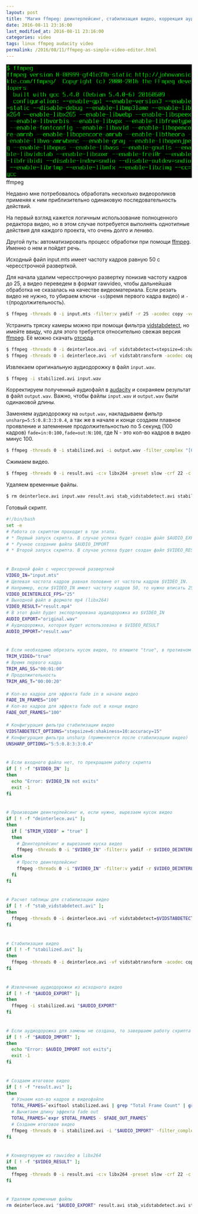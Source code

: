```yaml
---
layout: post
title: "Магия ffmpeg: деинтерлейсинг, стабилизация видео, коррекция аудиодорожки"
date: 2016-08-11 23:16:00
last_modified_at: 2016-08-11 23:16:00
categories: video
tags: linux ffmpeg audacity video
permalink: /2016/08/11/ffmpeg-as-simple-video-editor.html
---
```


<div class="post-image-container">
<a href="/img/posts/2016-08-11-ffmpeg-as-simple-video-editor/1.png">
<img class="post-image-img" src="/img/posts/2016-08-11-ffmpeg-as-simple-video-editor/1.png">
</a>
<div class="post-image-caption">ffmpeg</div>
</div>

Недавно мне потребовалось обработать несколько видеороликов применяя
к ним приблизительно одинаковую последовательность действий.

На первый взгляд кажется логичным использование полноценного редактора видео, но в этом случае
потребуется выполнять однотипные действия для каждого проекта, что очень долго и лениво.

Другой путь: автоматизировать процесс обработки при помощи [ffmpeg](https://ffmpeg.org/). Именно о нем и пойдет речь.

<!--more-->

Исходный файл input.mts имеет частоту кадров равную 50 с чересстрочной разверткой.

Для начала удалим чересстрочную развертку понизив частоту кадров до 25, а видео переведем в формат rawvideo,
чтобы дальнейшая обработка не сказалась на качестве видеоматериала.
Если резать видео не нужно, то убираем ключи `-ss`(время первого кадра видео) и `-t`(продолжительность).

```bash
$ ffmpeg -threads 0 -i input.mts -filter:v yadif -r 25 -acodec copy -vcodec rawvideo -ss 00:00:00 -t 00:02:34 -y deinterlece.avi
```

Устранить тряску камеры можно при помощи фильтра [vidstabdetect](https://ffmpeg.org/ffmpeg-filters.html#vidstabdetect-1), но
имейте ввиду, что для этого требуется относительно свежая версия [ffmpeg](https://ffmpeg.org/). Её можно
скачать [отсюда](https://ffmpeg.org/download.html).

```bash
$ ffmpeg -threads 0 -i deinterlece.avi -vf vidstabdetect=stepsize=6:shakiness=10:accuracy=15 -acodec copy -vcodec rawvideo -y stab_vidstabdetect.avi
$ ffmpeg -threads 0 -i deinterlece.avi -vf vidstabtransform -acodec copy -vcodec rawvideo -y stabilized.avi
```

Извлекаем оригинальную аудиодорожку в файл `input.wav`.

```bash
$ ffmpeg -i stabilized.avi input.wav
```

Корректируем полученный аудиофайл в [audacity](http://www.audacityteam.org/) и сохраняем результат в файл `output.wav`.
Важно, чтобы файлы `input.wav` и `output.wav` были одинаковой длины.

Заменяем аудиодорожку на `output.wav`, накладываем фильтр `unsharp=5:5:0.8:3:3:0.4`,
а так же в начале и конце создаем плавное проявление и затемнение продолжительностью
по 5 секунд (100 кадров) `fade=in:0:100,fade=out:N:100`, где N - это кол-во кадров в видео минус 100.

```bash
$ ffmpeg -threads 0 -i stabilized.avi -i output.wav -filter_complex "[0:v]unsharp=5:5:0.8:3:3:0.4,fade=in:0:100,fade=out:1394:100" -acodec copy -vcodec rawvideo -map 1:a -map 0:v -y result.avi
```

Сжимаем видео.

```bash
$ ffmpeg -threads 0 -i result.avi -c:v libx264 -preset slow -crf 22 -c:a aac -b:a 256k result.mp4
```

Удаляем временные файлы.

```bash
$ rm deinterlece.avi input.wav result.avi stab_vidstabdetect.avi stabilized.avi transforms.trf
```

Готовый скрипт.

```bash
#!/bin/bash
set -e
# Работа со скриптом проходит в три этапа.
# * Первый запуск скрипта. В случае успеха будет создан файл $AUDIO_EXPORT
# * Ручное создание файла $AUDIO_IMPORT
# * Второй запуск скрипта. В случае успеха будет создан файл $VIDEO_RESULT


# Входной файл с чересстрочной разверткой
VIDEO_IN="input.mts"
# Целевая частота кадров равная половине от частоты кадров $VIDEO_IN.
# Например, если $VIDEO_IN имеет частоту кадров 50, то нужно вписать 25
VIDEO_DEINTERLECE_FPS="25"
# Выходной файл в формате mp4 (libx264)
VIDEO_RESULT="result.mp4"
# В этот файл будет экспортирована аудиодорожка из $VIDEO_IN
AUDIO_EXPORT="original.wav"
# Аудиодорожка, которая будет использована в $VIDEO_RESULT
AUDIO_IMPORT="result.wav"


# Если необходимо обрезать кусок видео, то впишите "true", в противном случае "false"
TRIM_VIDEO="true"
# Время первого кадра
TRIM_ARG_SS="00:01:00"
# Продолжительность
TRIM_ARG_T="00:00:20"

# Кол-во кадров для эффекта fade in в начале видео
FADE_IN_FRAMES="100"
# Кол-во кадров для эффекта fade out в конце видео
FADE_OUT_FRAMES="100"

# Конфигурация фильтра стабилизации видео
VIDSTABDETECT_OPTIONS="stepsize=6:shakiness=10:accuracy=15"
# Конфигурация фильтра unsharp (применяется после стабилизации видео)
UNSHARP_OPTIONS="5:5:0.8:3:3:0.4"


# Если входного файла нет, то прекращаем работу скрипта
if [ ! -f "$VIDEO_IN" ];
then
  echo "Error: $VIDEO_IN not exits"
  exit -1
fi


# Производим деинтерлейсинг и, если нужно, вырезаем кусок видео
if [ ! -f "deinterlece.avi" ];
then
  if [ "$TRIM_VIDEO" = "true" ]
  then
    # Деинтерлейсинг и вырезание куска видео
    ffmpeg -threads 0 -i "$VIDEO_IN" -filter:v yadif -r $VIDEO_DEINTERLECE_FPS -acodec copy -vcodec rawvideo -ss $TRIM_ARG_SS -t $TRIM_ARG_T -y deinterlece.avi
  else
    # Просто деинтерлейсинг
    ffmpeg -threads 0 -i "$VIDEO_IN" -filter:v yadif -r $VIDEO_DEINTERLECE_FPS -acodec copy -vcodec rawvideo -y deinterlece.avi
  fi
fi


# Расчет таблицы для стабилизации видео
if [ ! -f "stab_vidstabdetect.avi" ];
then
  ffmpeg -threads 0 -i deinterlece.avi -vf vidstabdetect=$VIDSTABDETECT_OPTIONS -acodec copy -vcodec rawvideo -y stab_vidstabdetect.avi
fi


# Стабилизация видео
if [ ! -f "stabilized.avi" ];
then
  ffmpeg -threads 0 -i deinterlece.avi -vf vidstabtransform -acodec copy -vcodec rawvideo -y stabilized.avi
fi


# Извлечение аудиодорожки из исходного видео
if [ ! -f "$AUDIO_EXPORT" ];
then
  ffmpeg -i stabilized.avi "$AUDIO_EXPORT"
fi


# Если аудиодорожка для замены не создана, то завершаем работу скрипта
if [ ! -f "$AUDIO_IMPORT" ];
then
  echo "Error: $AUDIO_IMPORT not exits";
  exit -1
fi


# Создаем итоговое видео
if [ ! -f "result.avi" ];
then
  # Узнаем кол-во кадров в видеофайле
  TOTAL_FRAMES=`exiftool stabilized.avi | grep "Total Frame Count" | grep -oE "[^:]+$" | tr -d '[[:space:]]'`
  # Вычитаем длину эффекта fade out
  TOTAL_FRAMES=`expr $TOTAL_FRAMES - $FADE_OUT_FRAMES`
  # Создаем итоговое видео
  ffmpeg -threads 0 -i stabilized.avi -i "$AUDIO_IMPORT" -filter_complex "[0:v]unsharp=$UNSHARP_OPTIONS,fade=in:0:$FADE_IN_FRAMES,fade=out:$TOTAL_FRAMES:$FADE_OUT_FRAMES" -acodec copy -vcodec rawvideo -map 1:a -map 0:v -y result.avi
fi


# Конвертируем из rawvideo в libx264
if [ ! -f "$VIDEO_RESULT" ];
then
  ffmpeg -threads 0 -i result.avi -c:v libx264 -preset slow -crf 22 -c:a aac -b:a 256k "$VIDEO_RESULT"
fi


# Удаляем временные файлы
rm deinterlece.avi "$AUDIO_EXPORT" result.avi stab_vidstabdetect.avi stabilized.avi transforms.trf
```
